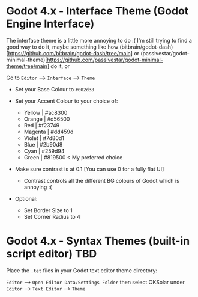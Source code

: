 # Godot 4.x - Interface Theme (Godot Engine Interface)

The interface theme is a little more annoying to do :( 
I'm still trying to find a good way to do it, maybe something like how (bitbrain/godot-dash)[https://github.com/bitbrain/godot-dash/tree/main] or (passivestar/godot-minimal-theme)[https://github.com/passivestar/godot-minimal-theme/tree/main] do it, or 


Go to `Editor` --> `Interface` --> `Theme`

- Set your Base Colour to `#002d38`

- Set your Accent Colour to your choice of:
  - Yellow | #ac8300
  - Orange | #d56500
  - Red	| #f23749
  - Magenta	| #dd459d
  - Violet	| #7d80d1
  - Blue	| #2b90d8
  - Cyan	| #259d94
  - Green	| #819500 < My preferred choice

- Make sure contrast is at 0.1 [You can use 0 for a fully flat UI]
  - Contrast controls all the different BG colours of Godot which is annoying :(

- Optional:
  - Set Border Size to 1
  - Set Corner Radius to 4

# Godot 4.x - Syntax Themes (built-in script editor) **TBD**
Place the `.tet` files in your Godot text editor theme directory:

`Editor` --> `Open Editor Data/Settings Folder`
then select OKSolar under `Editor` --> `Text Editor` --> `Theme`
